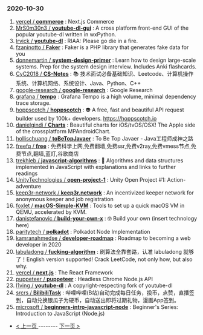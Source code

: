 ### 2020-10-30 
1. [
        vercel /
**commerce**](https://github.com/vercel/commerce) : Next.js Commerce
1. [
        MrS0m30n3 /
**youtube-dl-gui**](https://github.com/MrS0m30n3/youtube-dl-gui) : A cross platform front-end GUI of the popular youtube-dl written in wxPython.
1. [
        lrvick /
**youtube-dl**](https://github.com/lrvick/youtube-dl) : RIAA: Please go die in a fire.
1. [
        fzaninotto /
**Faker**](https://github.com/fzaninotto/Faker) : Faker is a PHP library that generates fake data for you
1. [
        donnemartin /
**system-design-primer**](https://github.com/donnemartin/system-design-primer) : Learn how to design large-scale systems. Prep for the system design interview. Includes Anki flashcards.
1. [
        CyC2018 /
**CS-Notes**](https://github.com/CyC2018/CS-Notes) : 📚 技术面试必备基础知识、Leetcode、计算机操作系统、计算机网络、系统设计、Java、Python、C++
1. [
        google-research /
**google-research**](https://github.com/google-research/google-research) : Google Research
1. [
        grafana /
**tempo**](https://github.com/grafana/tempo) : Grafana Tempo is a high volume, minimal dependency trace storage.
1. [
        hoppscotch /
**hoppscotch**](https://github.com/hoppscotch/hoppscotch) : 👽 A free, fast and beautiful API request builder used by 100k+ developers. https://hoppscotch.io
1. [
        danielgindi /
**Charts**](https://github.com/danielgindi/Charts) : Beautiful charts for iOS/tvOS/OSX! The Apple side of the crossplatform MPAndroidChart.
1. [
        hollischuang /
**toBeTopJavaer**](https://github.com/hollischuang/toBeTopJavaer) : To Be Top Javaer - Java工程师成神之路
1. [
        freefq /
**free**](https://github.com/freefq/free) : 免费科学上网,免费翻墙,免费ssr,免费v2ray,免费vmess节点,免费节点,翻墙,蓝灯,谷歌商店
1. [
        trekhleb /
**javascript-algorithms**](https://github.com/trekhleb/javascript-algorithms) : 📝 Algorithms and data structures implemented in JavaScript with explanations and links to further readings
1. [
        UnityTechnologies /
**open-project-1**](https://github.com/UnityTechnologies/open-project-1) : Unity Open Project #1: Action-adventure
1. [
        keep3r-network /
**keep3r.network**](https://github.com/keep3r-network/keep3r.network) : An incentivized keeper network for anonymous keeper and job registration
1. [
        foxlet /
**macOS-Simple-KVM**](https://github.com/foxlet/macOS-Simple-KVM) : Tools to set up a quick macOS VM in QEMU, accelerated by KVM.
1. [
        danistefanovic /
**build-your-own-x**](https://github.com/danistefanovic/build-your-own-x) : 🤓 Build your own (insert technology here)
1. [
        paritytech /
**polkadot**](https://github.com/paritytech/polkadot) : Polkadot Node Implementation
1. [
        kamranahmedse /
**developer-roadmap**](https://github.com/kamranahmedse/developer-roadmap) : Roadmap to becoming a web developer in 2020
1. [
        labuladong /
**fucking-algorithm**](https://github.com/labuladong/fucking-algorithm) : 刷算法全靠套路，认准 labuladong 就够了！English version supported! Crack LeetCode, not only how, but also why.
1. [
        vercel /
**next.js**](https://github.com/vercel/next.js) : The React Framework
1. [
        puppeteer /
**puppeteer**](https://github.com/puppeteer/puppeteer) : Headless Chrome Node.js API
1. [
        l1ving /
**youtube-dl**](https://github.com/l1ving/youtube-dl) : A copyright-respecting fork of youtube-dl
1. [
        srcrs /
**BilibiliTask**](https://github.com/srcrs/BilibiliTask) : 哔哩哔哩(B站)自动完成每日任务，投币，点赞，直播签到，自动兑换银瓜子为硬币，自动送出即将过期礼物，漫画App签到。
1. [
        microsoft /
**beginners-intro-javascript-node**](https://github.com/microsoft/beginners-intro-javascript-node) : Beginner's Series: Introduction to JavaScript (Node.js) 

- [ < 上一页 ](https://github.com/able8/github-trending-daily-record/blob/master/2020-10-29.md) -------- [ 下一页 > ](https://github.com/able8/github-trending-daily-record/blob/master/2020-10-31.md)